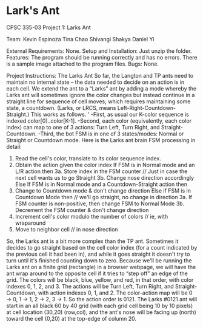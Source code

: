 # Lark's Ant

CPSC 335-03
Project 1: Larks Ant

Team:
Kevin Espinoza
Tina Chao
Shivangi Shakya
Daniel Yi

External Requirements: None.
Setup and Installation: Just unzip the folder.
Features: The program should be running correctly and has no errors. There is a sample image attached to the program files. 
Bugs: None.

Project Instructions:
The Larks Ant
So far, the Langton and TP ants need to maintain no internal state – the data needed to decide on an action is in each cell.
We extend the ant to a “Larks” ant by adding a mode whereby the Larks ant will sometimes ignore the color
changes but instead continue in a straight line for sequence of cell moves; which requires maintaining some
state, a countdown. (Larks, or LRCS, means Left-Right-Countdown-Straight.) This works as follows. '
-First, as usual our K-color sequence is indexed color[0]..color[K-1].
-Second, each color (equivalently, each color index) can map to one of 3 actions: Turn Left, Turn Right, and
Straight-Countdown.
-Third, the bot FSM is in one of 3 states/modes: Normal or Straight or Countdown mode.
Here is the Larks ant brain FSM processing in detail:
 1. Read the cell's color, translate to its color sequence index.
 2. Obtain the action given the color index
 If FSM is in Normal mode and an L/R action then
  3a. Store index in the FSM counter // Just in case the next cell wants us to go Straight
  3b. Change nose direction accordingly
 Else If FSM is in Normal mode and a Countdown-Straight action then
  3. Change to Countdown mode & don't change direction
 Else if FSM is in Countdown Mode then // we'll go straight, no change in direction
  3a. If FSM counter is non-positive, then change FSM to Normal Mode
  3b. Decrement the FSM counter & don't change direction
 4. Increment cell's color modulo the number of colors // ie, with wraparound
 5. Move to neighbor cell // in nose direction

So, the Larks ant is a bit more complex than the TP ant. Sometimes it decides to go straight based on the cell
color index (for a count indicated by the previous cell it had been in), and while it goes straight it doesn't try to
turn until it's finished counting down to zero.
Because we'll be running the Larks ant on a finite grid (rectangle) in a browser webpage, we will have the ant
wrap around to the opposite cell if it tries to “step off” an edge of the grid.
The colors will be black, blue, yellow, and red, in that order, with color indexes 0, 1, 2, and 3.
The actions will be Turn Left, Turn Right, and Straight-Countdown, with action indexes 0, 1, and 2.
The color-action map will be 0 → 0, 1 → 1, 2 → 2, 3 → 1. So the action order is 0121.
The Larks #0121 ant will start in an all black 60 by 40 grid (with each grid cell being 10 by 10 pixels) at cell
location (30,20) (row,col), and the ant's nose will be facing up (north) toward the cell (0,20) at the top-edge of
column 20.
